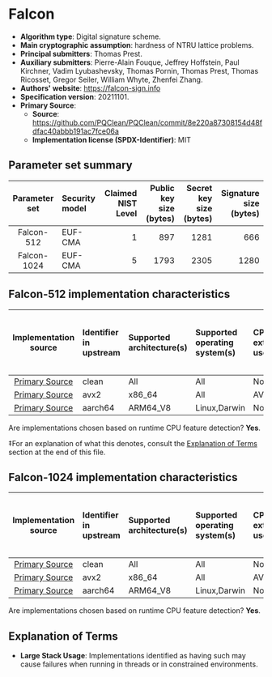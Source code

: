 # Falcon

- **Algorithm type**: Digital signature scheme.
- **Main cryptographic assumption**: hardness of NTRU lattice problems.
- **Principal submitters**: Thomas Prest.
- **Auxiliary submitters**: Pierre-Alain Fouque, Jeffrey Hoffstein, Paul Kirchner, Vadim Lyubashevsky, Thomas Pornin, Thomas Prest, Thomas Ricosset, Gregor Seiler, William Whyte, Zhenfei Zhang.
- **Authors' website**: https://falcon-sign.info
- **Specification version**: 20211101.
- **Primary Source**<a name="primary-source"></a>:
  - **Source**: https://github.com/PQClean/PQClean/commit/8e220a87308154d48fdfac40abbb191ac7fce06a
  - **Implementation license (SPDX-Identifier)**: MIT


## Parameter set summary

|  Parameter set  | Security model   |   Claimed NIST Level |   Public key size (bytes) |   Secret key size (bytes) |   Signature size (bytes) |
|:---------------:|:-----------------|---------------------:|--------------------------:|--------------------------:|-------------------------:|
|   Falcon-512    | EUF-CMA          |                    1 |                       897 |                      1281 |                      666 |
|   Falcon-1024   | EUF-CMA          |                    5 |                      1793 |                      2305 |                     1280 |

## Falcon-512 implementation characteristics

|       Implementation source       | Identifier in upstream   | Supported architecture(s)   | Supported operating system(s)   | CPU extension(s) used   | No branching-on-secrets claimed?   | No branching-on-secrets checked by valgrind?   | Large stack usage?‡   |
|:---------------------------------:|:-------------------------|:----------------------------|:--------------------------------|:------------------------|:-----------------------------------|:-----------------------------------------------|:----------------------|
| [Primary Source](#primary-source) | clean                    | All                         | All                             | None                    | False                              | False                                          | False                 |
| [Primary Source](#primary-source) | avx2                     | x86\_64                     | All                             | AVX2                    | False                              | False                                          | False                 |
| [Primary Source](#primary-source) | aarch64                  | ARM64\_V8                   | Linux,Darwin                    | None                    | False                              | False                                          | False                 |

Are implementations chosen based on runtime CPU feature detection? **Yes**.

 ‡For an explanation of what this denotes, consult the [Explanation of Terms](#explanation-of-terms) section at the end of this file.

## Falcon-1024 implementation characteristics

|       Implementation source       | Identifier in upstream   | Supported architecture(s)   | Supported operating system(s)   | CPU extension(s) used   | No branching-on-secrets claimed?   | No branching-on-secrets checked by valgrind?   | Large stack usage?   |
|:---------------------------------:|:-------------------------|:----------------------------|:--------------------------------|:------------------------|:-----------------------------------|:-----------------------------------------------|:---------------------|
| [Primary Source](#primary-source) | clean                    | All                         | All                             | None                    | False                              | False                                          | False                |
| [Primary Source](#primary-source) | avx2                     | x86\_64                     | All                             | AVX2                    | False                              | False                                          | False                |
| [Primary Source](#primary-source) | aarch64                  | ARM64\_V8                   | Linux,Darwin                    | None                    | False                              | False                                          | False                |

Are implementations chosen based on runtime CPU feature detection? **Yes**.

## Explanation of Terms

- **Large Stack Usage**: Implementations identified as having such may cause failures when running in threads or in constrained environments.